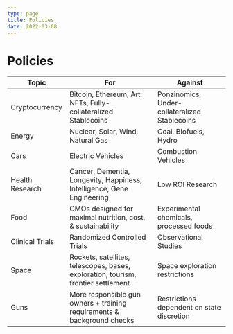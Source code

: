 ```yaml
---
type: page
title: Policies
date: 2022-03-08
---
```


# Policies

| Topic       | For             | Against         |
| ----------- | -----------     | -----------     |
| Cryptocurrency | Bitcoin, Ethereum, Art NFTs, Fully-collateralized Stablecoins | Ponzinomics, Under-collateralized Stablecoins |
| Energy | Nuclear, Solar, Wind, Natural Gas | Coal, Biofuels, Hydro |
| Cars   | Electric Vehicles    | Combustion Vehicles   |
| Health Research | Cancer, Dementia, Longevity, Happiness, Intelligence, Gene Engineering | Low ROI Research |
| Food | GMOs designed for maximal nutrition, cost, & sustainability | Experimental chemicals, processed foods |
| Clinical Trials | Randomized Controlled Trials | Observational Studies |
| Space | Rockets, satellites, telescopes, bases, exploration, tourism, frontier settlement | Space exploration restrictions |
| Guns | More responsible gun owners + training requirements & background checks | Restrictions dependent on state discretion |
